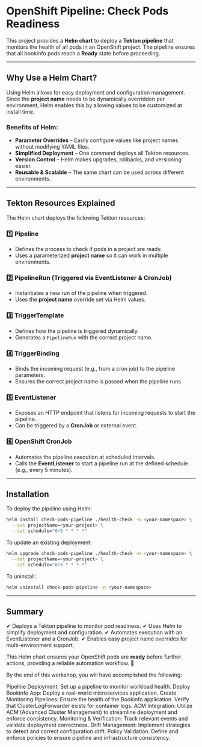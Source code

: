 # **OpenShift Pipeline: Check Pods Readiness**

This project provides a **Helm chart** to deploy a **Tekton pipeline** that monitors the health of all pods in an OpenShift project. The pipeline ensures that all bookinfo pods reach a **Ready** state before proceeding.

---

## **Why Use a Helm Chart?**

Using Helm allows for easy deployment and configuration management. Since the **project name** needs to be dynamically overridden per environment, Helm enables this by allowing values to be customized at install time.

### **Benefits of Helm:**
- **Parameter Overrides** – Easily configure values like project names without modifying YAML files.
- **Simplified Deployment** – One command deploys all Tekton resources.
- **Version Control** – Helm makes upgrades, rollbacks, and versioning easier.
- **Reusable & Scalable** – The same chart can be used across different environments.

---

## **Tekton Resources Explained**

The Helm chart deploys the following Tekton resources:

### **1️⃣ Pipeline**
- Defines the process to check if pods in a project are ready.
- Uses a parameterized **project name** so it can work in multiple environments.

### **2️⃣ PipelineRun (Triggered via EventListener & CronJob)**
- Instantiates a new run of the pipeline when triggered.
- Uses the **project name** override set via Helm values.

### **3️⃣ TriggerTemplate**
- Defines how the pipeline is triggered dynamically.
- Generates a `PipelineRun` with the correct project name.

### **4️⃣ TriggerBinding**
- Binds the incoming request (e.g., from a cron job) to the pipeline parameters.
- Ensures the correct project name is passed when the pipeline runs.

### **5️⃣ EventListener**
- Exposes an HTTP endpoint that listens for incoming requests to start the pipeline.
- Can be triggered by a **CronJob** or external event.

### **6️⃣ OpenShift CronJob**
- Automates the pipeline execution at scheduled intervals.
- Calls the **EventListener** to start a pipeline run at the defined schedule (e.g., every 5 minutes).

---

## **Installation**

To deploy the pipeline using Helm:

```sh
helm install check-pods-pipeline ./health-check -n <your-namespace> \
  --set projectName=<your-project> \
  --set schedule="0/5 * * * *" 
```

To update an existing deployment:

```sh
helm upgrade check-pods-pipeline ./health-check -n <your-namespace> \
  --set projectName=<your-project> \
  --set schedule="0/5 * * * *" 
```

To uninstall:

```sh
helm uninstall check-pods-pipeline -n <your-namespace>
```

---

## **Summary**
✔ Deploys a Tekton pipeline to monitor pod readiness.
✔ Uses Helm to simplify deployment and configuration.
✔ Automates execution with an EventListener and a CronJob.
✔ Enables easy project name overrides for multi-environment support.

This Helm chart ensures your OpenShift pods are **ready** before further actions, providing a reliable automation workflow. 🚀



By the end of this workshop, you will have accomplished the following:

Pipeline Deployment: Set up a pipeline to monitor workload health.
Deploy Bookinfo App: Deploy a real-world microservices application.
Create Monitoring Pipelines:
Ensure the health of the Bookinfo application.
Verify that ClusterLogForwarder exists for container logs.
ACM Integration: Utilize ACM (Advanced Cluster Management) to streamline deployment and enforce consistency.
Monitoring & Verification: Track relevant events and validate deployment correctness.
Drift Management: Implement strategies to detect and correct configuration drift.
Policy Validation: Define and enforce policies to ensure pipeline and infrastructure consistency.